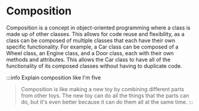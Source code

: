 # Composition

Composition is a concept in object-oriented programming where a class is made up of other classes. This allows for code reuse and flexibility, as a class can be composed of multiple classes that each have their own specific functionality. For example, a Car class can be composed of a Wheel class, an Engine class, and a Door class, each with their own methods and attributes. This allows the Car class to have all of the functionality of its composed classes without having to duplicate code.

:::info Explain composition like I'm five
> Composition is like making a new toy by combining different parts from other toys. The new toy can do all the things that the parts can do, but it's even better because it can do them all at the same time.
:::
